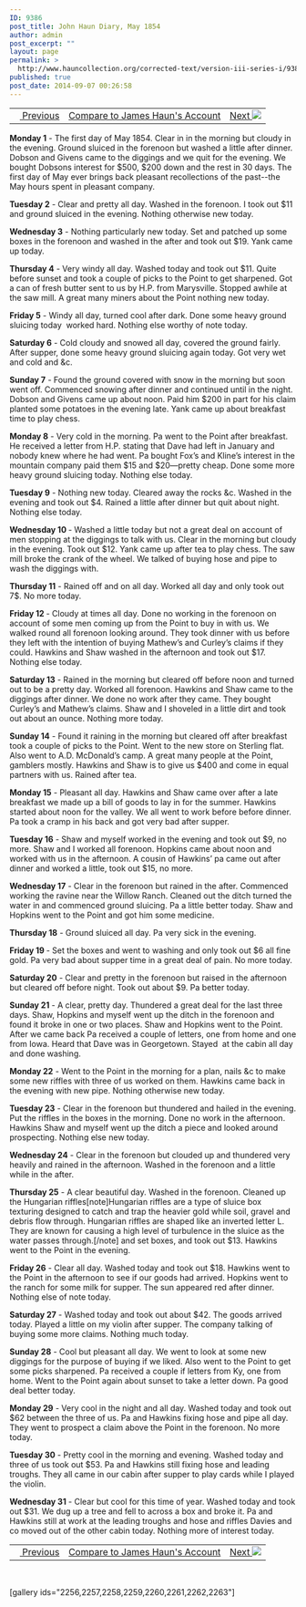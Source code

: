 ```yaml
---
ID: 9386
post_title: John Haun Diary, May 1854
author: admin
post_excerpt: ""
layout: page
permalink: >
  http://www.hauncollection.org/corrected-text/version-iii-series-i/9386-2/
published: true
post_date: 2014-09-07 00:26:58
---
```

<table style="width: 100%;">
<tbody>
<tr>
<td><a title="April 1854" href="http://www.hauncollection.org/version-3/version-iii-series-i/april-1854-2/"><img src="https://lh3.googleusercontent.com/-EFJpxxNiPNw/VqgtWBCZrMI/AAAAAAAAAFU/WfY4lPFWWkg/s800-Ic42/Soeb-Plain-Arrows-8-10px.png" alt="" width="10" height="10" /> Previous</a></td>
<td style="text-align: center;"><a title="James Haun May 1854" href="http://www.hauncollection.org/version-3/version-iii-series-i/may-1854/">Compare to James Haun's Account</a></td>
<td style="text-align: right;"><a href="http://www.hauncollection.org/corrected-text/version-iii-series-i/june-1854-2/">Next <img src="https://lh3.googleusercontent.com/-67k0cYlpXHw/VqgtWKz1MXI/AAAAAAAAAFU/k9PW_Piyurk/s800-Ic42/Soeb-Plain-Arrows-5-10px.png" /></a></td>
</tr>
</tbody>
</table>
<strong>Monday 1</strong> - The first day of May 1854. Clear in in the morning but cloudy in the evening. Ground sluiced in the forenoon but washed a little after dinner. Dobson and Givens came to the diggings and we quit for the evening. We bought Dobsons interest for $500, $200 down and the rest in 30 days. The first day of May ever brings back pleasant recollections of the past--the May hours spent in pleasant company.

<strong>Tuesday 2</strong> - Clear and pretty all day. Washed in the forenoon. I took out $11 and ground sluiced in the evening. Nothing otherwise new today.

<strong>Wednesday 3</strong> - Nothing particularly new today. Set and patched up some boxes in the forenoon and washed in the after and took out $19. Yank came up today.

<strong>Thursday 4</strong> - Very windy all day. Washed today and took out $11. Quite before sunset and took a couple of picks to the Point to get sharpened. Got a can of fresh butter sent to us by H.P. from Marysville. Stopped awhile at the saw mill. A great many miners about the Point nothing new today.

<strong>Friday 5</strong> - Windy all day, turned cool after dark. Done some heavy ground sluicing today  worked hard. Nothing else worthy of note today.

<strong>Saturday 6</strong> - Cold cloudy and snowed all day, covered the ground fairly. After supper, done some heavy ground sluicing again today. Got very wet and cold and &amp;c.

<strong>Sunday 7</strong> - Found the ground covered with snow in the morning but soon went off. Commenced snowing after dinner and continued until in the night. Dobson and Givens came up about noon. Paid him $200 in part for his claim planted some potatoes in the evening late. Yank came up about breakfast time to play chess.

<strong>Monday 8</strong> - Very cold in the morning. Pa went to the Point after breakfast. He received a letter from H.P. stating that Dave had left in January and nobody knew where he had went. Pa bought Fox’s and Kline’s interest in the mountain company paid them $15 and $20—pretty cheap. Done some more heavy ground sluicing today. Nothing else today.

<strong>Tuesday 9</strong> - Nothing new today. Cleared away the rocks &amp;c. Washed in the evening and took out $4. Rained a little after dinner but quit about night. Nothing else today.

<strong>Wednesday 10 </strong>- Washed a little today but not a great deal on account of men stopping at the diggings to talk with us. Clear in the morning but cloudy in the evening. Took out $12. Yank came up after tea to play chess. The saw mill broke the crank of the wheel. We talked of buying hose and pipe to wash the diggings with.

<strong>Thursday 11</strong> - Rained off and on all day. Worked all day and only took out 7$. No more today.

<strong>Friday 12 </strong>- Cloudy at times all day. Done no working in the forenoon on account of some men coming up from the Point to buy in with us. We walked round all forenoon looking around. They took dinner with us before they left with the intention of buying Mathew’s and Curley’s claims if they could. Hawkins and Shaw washed in the afternoon and took out $17. Nothing else today.

<strong>Saturday 13</strong> - Rained in the morning but cleared off before noon and turned out to be a pretty day. Worked all forenoon. Hawkins and Shaw came to the diggings after dinner. We done no work after they came. They bought Curley’s and Mathew’s claims. Shaw and I shoveled in a little dirt and took out about an ounce. Nothing more today.

<strong>Sunday 14</strong> - Found it raining in the morning but cleared off after breakfast took a couple of picks to the Point. Went to the new store on Sterling flat. Also went to A.D. McDonald’s camp. A great many people at the Point, gamblers mostly. Hawkins and Shaw is to give us $400 and come in equal partners with us. Rained after tea.

<strong>Monday 15</strong> - Pleasant all day. Hawkins and Shaw came over after a late breakfast we made up a bill of goods to lay in for the summer. Hawkins started about noon for the valley. We all went to work before before dinner. Pa took a cramp in his back and got very bad after supper.

<strong>Tuesday 16</strong> - Shaw and myself worked in the evening and took out $9, no more. Shaw and I worked all forenoon. Hopkins came about noon and worked with us in the afternoon. A cousin of Hawkins’ pa came out after dinner and worked a little, took out $15, no more.

<strong>Wednesday 17</strong> - Clear in the forenoon but rained in the after. Commenced working the ravine near the Willow Ranch. Cleaned out the ditch turned the water in and commenced ground sluicing. Pa a little better today. Shaw and Hopkins went to the Point and got him some medicine.

<strong>Thursday 18</strong> - Ground sluiced all day. Pa very sick in the evening.

<strong>Friday 19 </strong>- Set the boxes and went to washing and only took out $6 all fine gold. Pa very bad about supper time in a great deal of pain. No more today.

<strong>Saturday 20</strong> - Clear and pretty in the forenoon but raised in the afternoon but cleared off before night. Took out about $9. Pa better today.

<strong>Sunday 21</strong> - A clear, pretty day. Thundered a great deal for the last three days. Shaw, Hopkins and myself went up the ditch in the forenoon and found it broke in one or two places. Shaw and Hopkins went to the Point. After we came back Pa received a couple of letters, one from home and one from Iowa. Heard that Dave was in Georgetown. Stayed  at the cabin all day and done washing.

<strong>Monday 22</strong> - Went to the Point in the morning for a plan, nails &amp;c to make some new riffles with three of us worked on them. Hawkins came back in the evening with new pipe. Nothing otherwise new today.

<strong>Tuesday 23</strong> - Clear in the forenoon but thundered and hailed in the evening. Put the riffles in the boxes in the morning. Done no work in the afternoon. Hawkins Shaw and myself went up the ditch a piece and looked around prospecting. Nothing else new today.

<strong>Wednesday 24</strong> - Clear in the forenoon but clouded up and thundered very heavily and rained in the afternoon. Washed in the forenoon and a little while in the after.

<strong>Thursday 25</strong> - A clear beautiful day. Washed in the forenoon. Cleaned up the Hungarian riffles[note]Hungarian riffles are a type of sluice box texturing designed to catch and trap the heavier gold while soil, gravel and debris flow through. Hungarian riffles are shaped like an inverted letter L. They are known for causing a high level of turbulence in the sluice as the water passes through.[/note] and set boxes, and took out $13. Hawkins went to the Point in the evening.

<strong>Friday 26</strong> - Clear all day. Washed today and took out $18. Hawkins went to the Point in the afternoon to see if our goods had arrived. Hopkins went to the ranch for some milk for supper. The sun appeared red after dinner. Nothing else of note today.

<strong>Saturday 27</strong> - Washed today and took out about $42. The goods arrived today. Played a little on my violin after supper. The company talking of buying some more claims. Nothing much today.

<strong>Sunday 28</strong> - Cool but pleasant all day. We went to look at some new diggings for the purpose of buying if we liked. Also went to the Point to get some picks sharpened. Pa received a couple if letters from Ky, one from home. Went to the Point again about sunset to take a letter down. Pa good deal better today.

<strong>Monday 29</strong> - Very cool in the night and all day. Washed today and took out $62 between the three of us. Pa and Hawkins fixing hose and pipe all day. They went to prospect a claim above the Point in the forenoon. No more today.

<strong>Tuesday 30</strong> - Pretty cool in the morning and evening. Washed today and three of us took out $53. Pa and Hawkins still fixing hose and leading troughs. They all came in our cabin after supper to play cards while I played the violin.

<strong>Wednesday 31</strong> - Clear but cool for this time of year. Washed today and took out $31. We dug up a tree and fell to across a box and broke it. Pa and Hawkins still at work at the leading troughs and hose and riffles Davies and co moved out of the other cabin today. Nothing more of interest today.
<table style="width: 100%;">
<tbody>
<tr>
<td><a title="April 1854" href="http://www.hauncollection.org/version-3/version-iii-series-i/april-1854-2/"><img src="https://lh3.googleusercontent.com/-EFJpxxNiPNw/VqgtWBCZrMI/AAAAAAAAAFU/WfY4lPFWWkg/s800-Ic42/Soeb-Plain-Arrows-8-10px.png" alt="" width="10" height="10" /> Previous</a></td>
<td style="text-align: center;"><a title="James Haun May 1854" href="http://www.hauncollection.org/version-3/version-iii-series-i/may-1854/">Compare to James Haun's Account</a></td>
<td style="text-align: right;"><a href="http://www.hauncollection.org/corrected-text/version-iii-series-i/june-1854-2/">Next <img src="https://lh3.googleusercontent.com/-67k0cYlpXHw/VqgtWKz1MXI/AAAAAAAAAFU/k9PW_Piyurk/s800-Ic42/Soeb-Plain-Arrows-5-10px.png" /></a></td>
</tr>
</tbody>
</table>
&nbsp;

[gallery ids="2256,2257,2258,2259,2260,2261,2262,2263"]